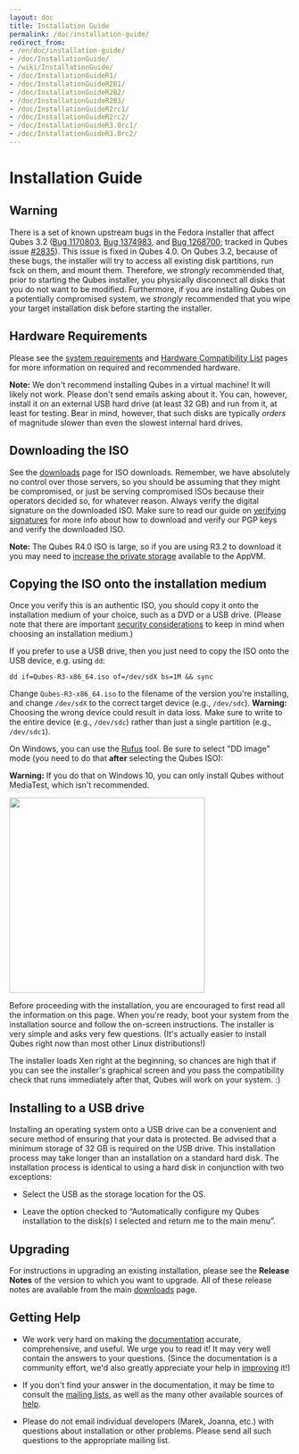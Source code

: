```yaml
---
layout: doc
title: Installation Guide
permalink: /doc/installation-guide/
redirect_from:
- /en/doc/installation-guide/
- /doc/InstallationGuide/
- /wiki/InstallationGuide/
- /doc/InstallationGuideR1/
- /doc/InstallationGuideR2B1/
- /doc/InstallationGuideR2B2/
- /doc/InstallationGuideR2B3/
- /doc/InstallationGuideR2rc1/
- /doc/InstallationGuideR2rc2/
- /doc/InstallationGuideR3.0rc1/
- /doc/InstallationGuideR3.0rc2/
---
```


Installation Guide
==================

Warning
-------

There is a set of known upstream bugs in the Fedora installer that affect Qubes 3.2 ([Bug 1170803], [Bug 1374983], and [Bug 1268700]; tracked in Qubes issue [#2835]).
This issue is fixed in Qubes 4.0.
On Qubes 3.2, because of these bugs, the installer will try to access all existing disk partitions, run fsck on them, and mount them.
Therefore, we *strongly* recommended that, prior to starting the Qubes installer, you physically disconnect all disks that you do not want to be modified.
Furthermore, if you are installing Qubes on a potentially compromised system, we *strongly* recommended that you wipe your target installation disk before starting the installer.


Hardware Requirements
---------------------

Please see the [system requirements] and [Hardware Compatibility List] pages for
more information on required and recommended hardware.

**Note:** We don't recommend installing Qubes in a virtual machine! It will
likely not work. Please don't send emails asking about it. You can, however,
install it on an external USB hard drive (at least 32 GB) and run from it,
at least for testing. Bear in mind, however, that such disks are typically
*orders* of magnitude slower than even the slowest internal hard drives.


Downloading the ISO
-------------------

See the [downloads] page for ISO downloads. Remember, we have absolutely
no control over those servers, so you should be assuming that they might be
compromised, or just be serving compromised ISOs because their operators decided
so, for whatever reason. Always verify the digital signature on the downloaded
ISO. Make sure to read our guide on [verifying signatures] for more info about
how to download and verify our PGP keys and verify the downloaded ISO.

**Note:** The Qubes R4.0 ISO is large, so if you are using R3.2 to download it you may need to [increase the private storage](https://www.qubes-os.org/doc/resize-disk-image/#expand-disk-image-r32) available to the AppVM.

Copying the ISO onto the installation medium
--------------------------------------------

Once you verify this is an authentic ISO, you should copy it onto the
installation medium of your choice, such as a DVD or a USB drive. (Please note
that there are important [security considerations] to keep in mind when choosing
an installation medium.)

If you prefer to use a USB drive, then you just need to copy the ISO onto the
USB device, e.g. using `dd`:

    dd if=Qubes-R3-x86_64.iso of=/dev/sdX bs=1M && sync

Change `Qubes-R3-x86_64.iso` to the filename of the version you're installing,
and change `/dev/sdX` to the correct target device (e.g., `/dev/sdc`).
**Warning:** Choosing the wrong device could result in data loss. Make sure to
write to the entire device (e.g., `/dev/sdc`) rather than just a single
partition (e.g., `/dev/sdc1`).

On Windows, you can use the [Rufus] tool. Be sure to select "DD image" mode (you
need to do that **after** selecting the Qubes ISO):

**Warning:** If you do that on Windows 10, you can only install Qubes without 
MediaTest, which isn't recommended. 

<img src="/attachment/wiki/InstallationGuide/rufus-main-boxed.png" height="350">

Before proceeding with the installation, you are encouraged to first read all
the information on this page. When you're ready, boot your system from the
installation source and follow the on-screen instructions. The installer is very
simple and asks very few questions. (It's actually easier to install Qubes right
now than most other Linux distributions!)

The installer loads Xen right at the beginning, so chances are high that if you
can see the installer's graphical screen and you pass the compatibility check that
runs immediately after that, Qubes will work on your system. :)


Installing to a USB drive
-------------------------

Installing an operating system onto a USB drive can be a convenient and secure
method of ensuring that your data is protected. Be advised that a minimum
storage of 32 GB is required on the USB drive. This installation process may
take longer than an installation on a standard hard disk. The installation
process is identical to using a hard disk in conjunction with two exceptions:

* Select the USB as the storage location for the OS. 

* Leave the option checked to “Automatically configure my Qubes installation to
the disk(s) I selected and return me to the main menu”.


Upgrading
---------

For instructions in upgrading an existing installation, please see the **Release
Notes** of the version to which you want to upgrade. All of these release notes
are available from the main [downloads] page.


Getting Help
------------

 * We work very hard on making the [documentation] accurate, comprehensive, and
   useful. We urge you to read it! It may very well contain the answers to your
   questions. (Since the documentation is a community effort, we'd also greatly
   appreciate your help in [improving] it!)

 * If you don't find your answer in the documentation, it may be time to consult
   the [mailing lists], as well as the many other available sources of [help].

 * Please do not email individual developers (Marek, Joanna, etc.) with
   questions about installation or other problems. Please send all such
   questions to the appropriate mailing list.


[Bug 1170803]: https://bugzilla.redhat.com/show_bug.cgi?id=1170803
[Bug 1374983]: https://bugzilla.redhat.com/show_bug.cgi?id=1374983
[Bug 1268700]: https://bugzilla.redhat.com/show_bug.cgi?id=1268700
[#2835]: https://github.com/QubesOS/qubes-issues/issues/2835
[system requirements]: /doc/system-requirements/
[Hardware Compatibility List]: /hcl/
[live USB]: /doc/live-usb/
[downloads]: /downloads/
[verifying signatures]: /security/verifying-signatures/
[security considerations]: /doc/install-security/
[Rufus]: https://rufus.akeo.ie/
[documentation]: /doc/
[improving]: /doc/doc-guidelines/
[mailing lists]: /doc/mailing-lists/
[help]: /help/

